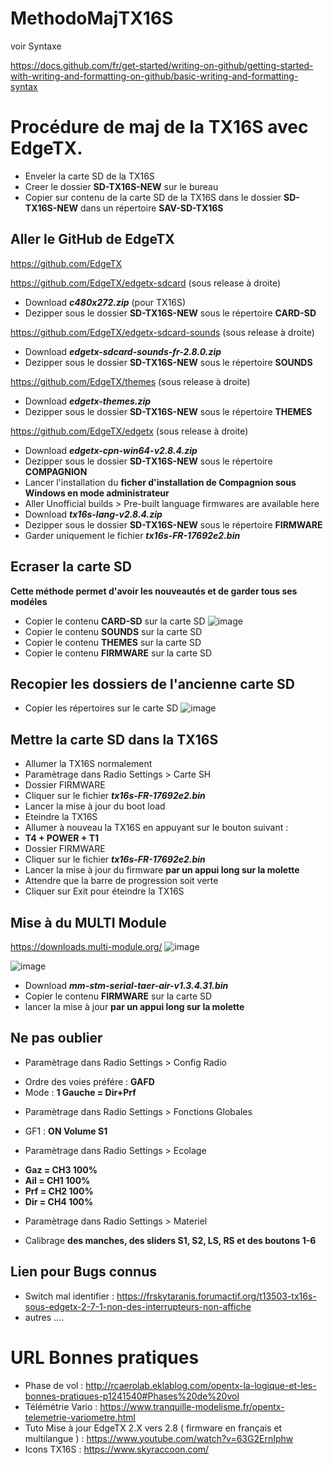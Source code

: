 # MethodoMajTX16S

voir Syntaxe

https://docs.github.com/fr/get-started/writing-on-github/getting-started-with-writing-and-formatting-on-github/basic-writing-and-formatting-syntax

# Procédure de maj de la TX16S avec EdgeTX.

+ Enveler la carte SD de la TX16S
+ Creer le dossier **SD-TX16S-NEW** sur le bureau
+ Copier sur contenu de la carte SD de la TX16S dans le dossier **SD-TX16S-NEW** dans un répertoire **SAV-SD-TX16S**

## Aller le GitHub de EdgeTX

https://github.com/EdgeTX


https://github.com/EdgeTX/edgetx-sdcard (sous release à droite)

+ Download ***c480x272.zip*** (pour TX16S)
+ Dezipper sous le dossier **SD-TX16S-NEW** sous le répertoire **CARD-SD**

https://github.com/EdgeTX/edgetx-sdcard-sounds (sous release à droite)

+ Download ***edgetx-sdcard-sounds-fr-2.8.0.zip***
+ Dezipper sous le dossier **SD-TX16S-NEW** sous le répertoire **SOUNDS**

https://github.com/EdgeTX/themes (sous release à droite)

+ Download ***edgetx-themes.zip*** 
+ Dezipper sous le dossier **SD-TX16S-NEW** sous le répertoire **THEMES**

https://github.com/EdgeTX/edgetx (sous release à droite)

+ Download ***edgetx-cpn-win64-v2.8.4.zip*** 
+ Dezipper sous le dossier **SD-TX16S-NEW** sous le répertoire **COMPAGNION**
+ Lancer l'installation du **ficher d'installation de Compagnion sous Windows en mode administrateur**
+ Aller Unofficial builds > Pre-built language firmwares are available here
+ Download ***tx16s-lang-v2.8.4.zip***
+ Dezipper sous le dossier **SD-TX16S-NEW** sous le répertoire **FIRMWARE**
+ Garder uniquement le fichier ***tx16s-FR-17692e2.bin***

## Ecraser la carte SD

**Cette méthode permet d'avoir les nouveautés et de garder tous ses modéles**

+ Copier le contenu **CARD-SD** sur la carte SD ![image](https://github.com/PatrickRioche/MethodoMajTX16S/assets/10467749/169ab892-6f07-4bf6-8ddf-076d735c9330)
+ Copier le contenu **SOUNDS**  sur la carte SD
+ Copier le contenu **THEMES**  sur la carte SD
+ Copier le contenu **FIRMWARE**  sur la carte SD

## Recopier les dossiers de l'ancienne carte SD

+ Copier les répertoires sur le carte SD ![image](https://github.com/PatrickRioche/MethodoMajTX16S/assets/10467749/e46d8bb5-17ca-453e-a159-e95deea0e846)

## Mettre la carte SD dans la TX16S

+ Allumer la TX16S normalement
+ Paramètrage dans Radio Settings > Carte SH
+ Dossier FIRMWARE
+ Cliquer sur le fichier ***tx16s-FR-17692e2.bin***
+ Lancer la mise à jour du  boot load 
+ Eteindre la TX16S
+ Allumer à nouveau la TX16S en appuyant sur le bouton suivant :
+ **T4 + POWER + T1**
+ Dossier FIRMWARE
+ Cliquer sur le fichier ***tx16s-FR-17692e2.bin***
+ Lancer la mise à jour du firmware **par un appui long sur la molette**
+ Attendre que la barre de progression soit verte
+ Cliquer sur Exit pour éteindre la TX16S

## Mise à du MULTI Module

https://downloads.multi-module.org/
![image](https://github.com/user-attachments/assets/1e074f9e-d444-420e-af7b-ce042196bdc7)

![image](https://github.com/user-attachments/assets/7c73ecab-30c7-4cbd-a2f2-0418e2c19283)

+ Download ***mm-stm-serial-taer-air-v1.3.4.31.bin***
+ Copier le contenu **FIRMWARE**  sur la carte SD
+ lancer la mise à jour **par un appui long sur la molette**

## Ne pas oublier 

+ Paramètrage dans Radio Settings > Config Radio
* Ordre des voies préfére : **GAFD**
* Mode : **1 Gauche = Dir+Prf**
+ Paramètrage dans Radio Settings > Fonctions Globales
* GF1 : **ON Volume S1**
+ Paramètrage dans Radio Settings > Ecolage
* **Gaz = CH3 100%**
* **Ail = CH1 100%**
* **Prf = CH2 100%**
* **Dir = CH4 100%**
+ Paramètrage dans Radio Settings > Materiel
* Calibrage **des manches, des sliders S1, S2, LS, RS et des boutons 1-6**

## Lien pour Bugs connus

+ Switch mal identifier : https://frskytaranis.forumactif.org/t13503-tx16s-sous-edgetx-2-7-1-non-des-interrupteurs-non-affiche
+ autres ....

# URL Bonnes pratiques

+ Phase de vol :  http://rcaerolab.eklablog.com/opentx-la-logique-et-les-bonnes-pratiques-p1241540#Phases%20de%20vol
+ Télémétrie Vario : https://www.tranquille-modelisme.fr/opentx-telemetrie-variometre.html
+ Tuto Mise à jour EdgeTX 2.X vers 2.8 ( firmware en français et multilangue ) :  https://www.youtube.com/watch?v=63G2ErnIphw
+ Icons TX16S : https://www.skyraccoon.com/
